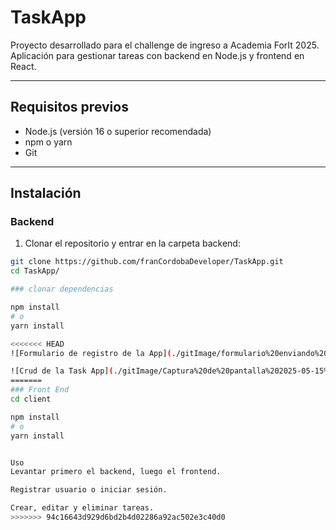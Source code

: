 
# TaskApp

Proyecto desarrollado para el challenge de ingreso a Academia ForIt 2025.  
Aplicación para gestionar tareas con backend en Node.js y frontend en React.

---

## Requisitos previos

- Node.js (versión 16 o superior recomendada)  
- npm o yarn  
- Git

---

## Instalación

### Backend

1. Clonar el repositorio y entrar en la carpeta backend:

```bash
git clone https://github.com/franCordobaDeveloper/TaskApp.git
cd TaskApp/

### clonar dependencias

npm install
# o
yarn install

<<<<<<< HEAD
![Formulario de registro de la App](./gitImage/formulario%20enviando%20la%20data%20.png)

![Crud de la Task App](./gitImage/Captura%20de%20pantalla%202025-05-15%20202033.png)
=======
### Front End
cd client

npm install
# o
yarn install


Uso
Levantar primero el backend, luego el frontend.

Registrar usuario o iniciar sesión.

Crear, editar y eliminar tareas.
>>>>>>> 94c16643d929d6bd2b4d02286a92ac502e3c40d0
